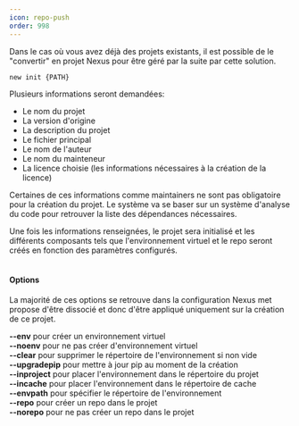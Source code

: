```yaml
---
icon: repo-push
order: 998
---
```

Dans le cas où vous avez déjà des projets existants, il est possible de le "convertir" en projet Nexus pour être géré par la suite par cette solution.

```console
new init {PATH}
```

Plusieurs informations seront demandées:
- Le nom du projet
- La version d'origine
- La description du projet
- Le fichier principal
- Le nom de l'auteur
- Le nom du mainteneur
- La licence choisie (les informations nécessaires à la création de la licence)

Certaines de ces informations comme maintainers ne sont pas obligatoire pour la création du projet.
Le système va se baser sur un système d'analyse du code pour retrouver la liste des dépendances nécessaires.

Une fois les informations renseignées, le projet sera initialisé et les différents composants tels que l'environnement virtuel et le repo seront créés en fonction des paramètres configurés.
<br><br>
#### Options

La majorité de ces options se retrouve dans la configuration Nexus met propose d'être dissocié et donc d'être appliqué uniquement sur la création de ce projet.

**--env** pour créer un environnement virtuel<br>
**--noenv** pour ne pas créer d'environnement virtuel<br>
**--clear** pour supprimer le répertoire de l'environnement si non vide<br>
**--upgradepip** pour mettre à jour pip au moment de la création<br>
**--inproject** pour placer l'environnement dans le répertoire du projet<br>
**--incache** pour placer l'environnement dans le répertoire de cache<br>
**--envpath** pour spécifier le répertoire de l'environnement<br>
**--repo** pour créer un repo dans le projet<br>
**--norepo** pour ne pas créer un repo dans le projet<br>
